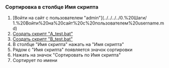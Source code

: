 ### Сортировка в столбце Имя скрипта

1. [Войти на сайт с пользователем "admin"](../../../../0.%20Шаги/
1.%20Войти%20на%20сайт%20с%20пользователем%20username.md)
1. [Создать скрипт "A_test.bat"](../../../../0.%20Шаги/2.%20Создать%20скрипт%20с%20именем%20test_name.md)
1. [Создать скрипт "B_test.bat"](../../../../0.%20Шаги/2.%20Создать%20скрипт%20с%20именем%20test_name.md)
1. В столбце "Имя скрипта" нажать на "Имя скрипта"
1. Рядом с "Имя скрипта" появляется значок сортировки
1. Нажать на значок "Сортировать по Имя скрипта"
1. Сортирует по имени